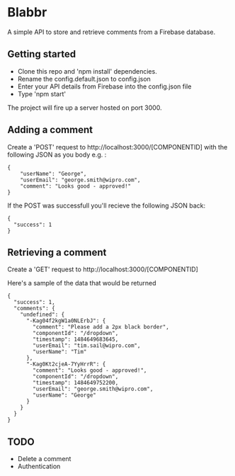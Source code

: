 # Blabbr

A simple API to store and retrieve comments from a Firebase database.
 
## Getting started

- Clone this repo and 'npm install' dependencies.
- Rename the config.default.json to config.json
- Enter your API details from Firebase into the config.json file
- Type 'npm start'

The project will fire up a server hosted on port 3000.

## Adding a comment

Create a 'POST' request to http://localhost:3000/[COMPONENTID] with the following JSON as you body e.g. :

```
{
	"userName": "George",
	"userEmail": "george.smith@wipro.com",
	"comment": "Looks good - approved!"
}
```

If the POST was successfull you'll recieve the following JSON back:
```
{
  "success": 1  
}
```

## Retrieving a comment

Create a 'GET' request to http://localhost:3000/[COMPONENTID]

Here's a sample of the data that would be returned

```
{
  "success": 1,
  "comments": {
    "undefined": {
      "-Kag04f2kgW1a0NLErbJ": {
        "comment": "Please add a 2px black border",
        "componentId": "/dropdown",
        "timestamp": 1484649683645,
        "userEmail": "tim.sail@wipro.com",
        "userName": "Tim"
      },
      "-Kag0Kt2cjeA-7YyHrrR": {
        "comment": "Looks good - approved!",
        "componentId": "/dropdown",
        "timestamp": 1484649752200,
        "userEmail": "george.smith@wipro.com",
        "userName": "George"
      }
    }
  }
}
```

## TODO

- Delete a comment
- Authentication